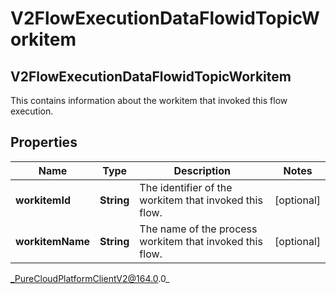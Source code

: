 # V2FlowExecutionDataFlowidTopicWorkitem

## V2FlowExecutionDataFlowidTopicWorkitem
This contains information about the workitem that invoked this flow execution.

## Properties

|Name | Type | Description | Notes|
|------------ | ------------- | ------------- | -------------|
| **workitemId** | **String** | The identifier of the workitem that invoked this flow. | [optional] |
| **workitemName** | **String** | The name of the process workitem that invoked this flow. | [optional] |



_PureCloudPlatformClientV2@164.0.0_

